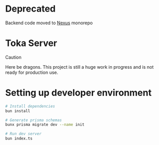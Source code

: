 # Deprecated
Backend code moved to [Nexus](https://github.com/TokaPass/nexus) monorepo

# Toka Server

> [!CAUTION]
> Here be dragons. This project is still a huge work in progress and is not ready for production use.


# Setting up developer environment
```bash
# Install dependencies
bun install

# Generate prisma schemas
bunx prisma migrate dev --name init

# Run dev server
bun index.ts
```
